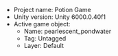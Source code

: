 <!-- UNITY CODE ASSIST INSTRUCTIONS START -->
- Project name: Potion Game
- Unity version: Unity 6000.0.40f1
- Active game object:
  - Name: pearlescent_pondwater
  - Tag: Untagged
  - Layer: Default
<!-- UNITY CODE ASSIST INSTRUCTIONS END -->